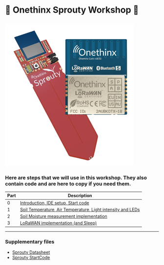 # 🚀 Onethinx Sprouty Workshop 🚀
![Sprouty parts needed](https://github.com/onethinx/Sprouty_Workshop/blob/main/assets/img/Sprouty_transparent_450px.png?raw=true)
---
### Here are steps that we will use in this workshop. They also contain code and are here to copy if you need them.
| Part | Description                                                                                     |
|------|-------------------------------------------------------------------------------------------------|
| 0    | [Introduction, IDE setup, Start code](Part_0_Introduction)                                    |
| 1    | [Soil Temperature, Air Temperature, Light intensity and LEDs](Part_1_Temperatures_and_Light)  |
| 2    | [Soil Moisture measurement implementation](Part_2_Soil_Moisture)                              |
| 3    | [LoRaWAN implementation (and Sleep)](Part_3_LoRaWAN)                                           |


---
### Supplementary files
- [Sprouty Datasheet](https://github.com/onethinx/Sprouty_Workshop/blob/main/assets/Sprouty_Datasheet_Rev_A.pdf)
- [Sprouty StartCode](https://github.com/onethinx/Sprouty_Workshop/raw/main/assets/Sprouty_StartCode.zip)
